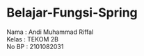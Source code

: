 # Belajar-Fungsi-Spring

Nama : Andi Muhammad Riffal<br>
Kelas : TEKOM 2B<br>
No BP : 2101082031<br>
